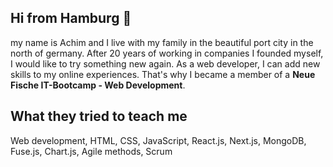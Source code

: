 ## Hi from Hamburg 👋 
my name is Achim and I live with my family in the beautiful port city in the north of germany. After 20 years of working in companies I founded myself, I would like to try something new again. As a web developer, I can add new skills to my online experiences. That's why I became a member of a **Neue Fische IT-Bootcamp - Web Development**. 

## What they tried to teach me

Web development, HTML, CSS, JavaScript, React.js, Next.js, MongoDB, Fuse.js, Chart.js, Agile methods, Scrum

